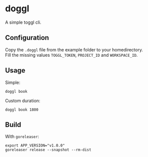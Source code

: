 # doggl

A simple toggl cli.


## Configuration

Copy the `.doggl` file from the example folder to your homedirectory.\
Fill the missing values `TOGGL_TOKEN`, `PROJECT_ID` and `WORKSPACE_ID`.

## Usage

Simple:

``` shell
doggl book
```

Custom duration:

``` shell
doggl book 1800
```

## Build

With `goreleaser`:

``` shell
export APP_VERSION="v1.0.0"
goreleaser release --snapshot --rm-dist
```

